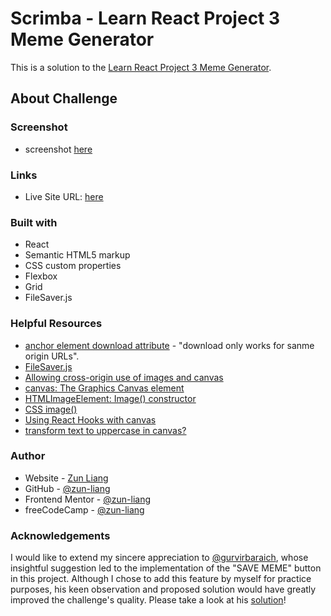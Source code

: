 # Scrimba - Learn React Project 3 Meme Generator

This is a solution to the [Learn React Project 3 Meme Generator](https://www.figma.com/file/MoLwFPHNHJVrzdFurxHzNV/Meme-Generator?node-id=0%3A1&t=9pmbaPcIxUHE1t0e-0).

## About Challenge

### Screenshot

- screenshot [here](./public/screenshot.png)

### Links

- Live Site URL: [here](https://zun-liang.github.io/meme-generator/)

### Built with

- React
- Semantic HTML5 markup
- CSS custom properties
- Flexbox
- Grid
- FileSaver.js

### Helpful Resources

- [anchor element download attribute](https://developer.mozilla.org/en-US/docs/Web/SVG/Element/a) - "download only works for sanme origin URLs".
- [FileSaver.js](https://github.com/eligrey/FileSaver.js)
- [Allowing cross-origin use of images and canvas](https://developer.mozilla.org/en-US/docs/Web/HTML/CORS_enabled_image)
- [canvas: The Graphics Canvas element](https://developer.mozilla.org/en-US/docs/Web/HTML/Element/canvas)
- [HTMLImageElement: Image() constructor](https://developer.mozilla.org/en-US/docs/Web/API/HTMLImageElement/Image)
- [CSS image()](https://developer.mozilla.org/en-US/docs/Web/CSS/image/image)
- [Using React Hooks with canvas](https://koenvangilst.nl/blog/react-hooks-with-canvas)
- [transform text to uppercase in canvas?](https://stackoverflow.com/questions/7046597/transform-text-to-uppercase-in-canvas)

### Author

- Website - [Zun Liang](https://zunldev.com/)
- GitHub - [@zun-liang](https://github.com/zun-liang)
- Frontend Mentor - [@zun-liang](https://www.frontendmentor.io/profile/zun-liang)
- freeCodeCamp - [@zun-liang](https://www.freecodecamp.org/zun-liang)

### Acknowledgements

I would like to extend my sincere appreciation to [@gurvirbaraich](https://github.com/gurvirbaraich), whose insightful suggestion led to the implementation of the "SAVE MEME" button in this project. Although I chose to add this feature by myself for practice purposes, his keen observation and proposed solution would have greatly improved the challenge's quality. Please take a look at his [solution](https://github.com/zun-liang/meme-generator/issues/1)!
